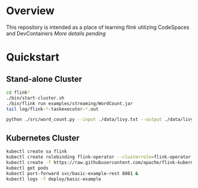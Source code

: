 # Overview

This repository is intended as a place of learning flink utilizing CodeSpaces and DevContainers
_More details pending_

# Quickstart

## Stand-alone Cluster
```bash
cd flink*
./bin/start-cluster.sh
./bin/flink run examples/streaming/WordCount.jar
tail log/flink-*-taskexecutor-*.out

python ./src/word_count.py --input ./data/livy.txt --output ./data/livy_word_count.out
```

## Kubernetes Cluster
```bash
kubectl create sa flink
kubectl create rolebinding flink-operator --clusterrole=flink-operator --serviceaccount=default:flink
kubectl create -f https://raw.githubusercontent.com/apache/flink-kubernetes-operator/release-1.1/examples/basic.yaml
kubectl get pods
kubectl port-forward svc/basic-example-rest 8081 &
kubectl logs -f deploy/basic-example
```